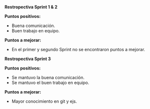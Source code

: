 **Restropectiva Sprint 1 & 2**

**Puntos positivos:**
- Buena comunicación.
- Buen trabajo en equipo.

**Puntos a mejorar:**
- En el primer y segundo Sprint no se encontraron puntos a mejorar.

**Restropectiva Sprint 3**

**Puntos positivos:**
- Se mantuvo la buena comunicación.
- Se mantuvo el buen trabajo en equipo.

**Puntos a mejorar:**
- Mayor conocimiento en git y ejs.
